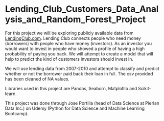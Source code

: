 # Lending_Club_Customers_Data_Analysis_and_Random_Forest_Project

For this project we will be exploring publicly available data from [LendingClub.com](www.lendingclub.com). Lending Club connects people who need money (borrowers) with people who have money (investors). As an investor you would want to invest in people who showed a profile of having a high probability of paying you back. We will attempt to create a model that will help to predict the kind of customers investors should invest in. 

We will use lending data from 2007-2010 and attempt to classify and predict whether or not the borrower paid back their loan in full. The csv provided has been cleaned of NA values. 

Libraries used in this project are Pandas, Seaborn, Matplotlib and Scikit-learn. 

This project was done through Jose Portilla (head of Data Science at Pierian Data Inc.) on Udemy (Python for Data Science and Machine Learning Bootcamp).
